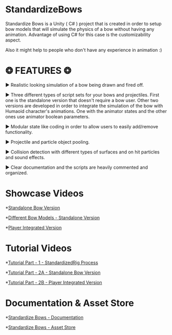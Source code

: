 # StandardizeBows
Standardize Bows is a Unity ( C# ) project that is created in order to setup bow models that will simulate the physics of a bow without having any animation. Advantage of using C# for this case is the customizability aspect. 

Also it might help to people who don't have any experience in animation :)


# ❂ FEATURES ❂ 

► Realistic looking simulation of a bow being drawn and fired off. 

► Three different types of script sets for your bows and projectiles. First one is the standalone version that doesn't require a bow user. Other two versions are developed in order to integrate the simulation of the bow with Humaoid character's animations. One with the animator states and the other ones use animator boolean parameters. 

► Modular state like coding in order to allow users to easily add/remove functionality. 

► Projectile and particle object pooling. 

► Collision detection with different types of surfaces and on hit particles and sound effects. 

► Clear documentation and the scripts are heavily commented and organized. 

# Showcase Videos

*[Standalone Bow Version](https://youtu.be/UN7AWzPihGg)

*[Different Bow Models - Standalone Version](https://youtu.be/M18QIPQ9wFE)

*[Player Integrated Version](https://youtu.be/zEGKLUMUr0k)

# Tutorial Videos

*[Tutorial Part - 1 - StandardizedRig Process](https://youtu.be/e0Ch9-XPdtU)

*[Tutorial Part - 2A - Standalone Bow Version](https://youtu.be/s6zvTjLwbR4)

*[Tutorial Part - 2B - Player Integrated Version](https://youtu.be/ic9Tlx7flIY)

# Documentation & Asset Store

*[Standardize Bows - Documentation](https://docs.google.com/document/d/1WQrHb0WXIHjRbb64JqA_QW6O-Yow9acdayFbsdy4ARk/edit?usp=sharing)

*[Standardize Bows - Asset Store](https://assetstore.unity.com/packages/tools/animation/standardize-bows-139068)

